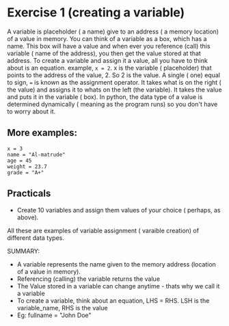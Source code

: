 # Exercise 1 (creating a variable)
A variable is placeholder ( a name) give to an address ( a memory location) of a value in memory.
You can think of a variable as a box, which has a name. This box will have a value and when ever you reference (call) this variable ( name of the address), you then get the value stored at that address.
To create a variable and assign it a value, all you have to think about is an equation. 
example, `x = 2`. x is the variable ( placeholder) that points to the address of the value, 2. So 2 is the value. A single ( one) equal to sign, `=` is known as the assignment operator. It takes what is on the right ( the value) and assigns it to whats on the left (the variable). It takes the value and puts it in the variable ( box).
In python, the data type of a value is determined dynamically ( meaning as the program runs) so you don't have to worry about it.

## More examples: 
```
x = 3
name = "Al-matrude"
age = 45
weight = 23.7
grade = "A+"
```

## Practicals
* Create 10 variables and assign them values of your choice ( perhaps, as above).

All these are examples of variable assignment ( varaible creation) of different data types.

SUMMARY:
* A variable represents the name given to the memory address (location of a value in memory).
* Referencing (calling) the variable returns the value
* The Value stored in a variable can change anytime - thats why we call it a variable
* To create a variable, think about an equation, LHS = RHS. LSH is the variable_name, RHS is the value
* Eg: fullname = "John Doe"
